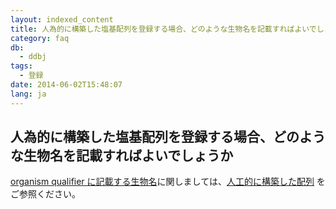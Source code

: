```yaml
---
layout: indexed_content
title: 人為的に構築した塩基配列を登録する場合、どのような生物名を記載すればよいでしょうか
category: faq
db:
  - ddbj
tags: 
  - 登録
date: 2014-06-02T15:48:07
lang: ja
---
```


## 人為的に構築した塩基配列を登録する場合、どのような生物名を記載すればよいでしょうか

<p><a href="/ddbj/organism.html">organism qualifier に記載する生物名</a>に関しましては、<a href="/ddbj/organism.html#syn">人工的に構築した配列</a> をご参照ください。</p>